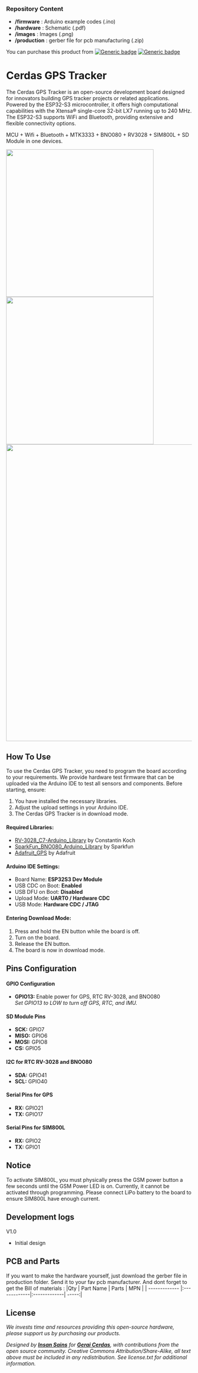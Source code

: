 ### Repository Content
* **/firmware** : Arduino example codes (.ino)
* **/hardware** : Schematic (.pdf)
* **/images** : Images (.png)
* **/production** : gerber file for pcb manufacturing (.zip)

You can purchase this product from [![Generic badge](https://img.shields.io/badge/Indonesia-Tokopedia-<COLOR>.svg)](https://www.tokopedia.com/geraicerdas/cerdas-gps-tracker-with-sim800-bno08x-and-rtc-esp32-s3) 
[![Generic badge](https://img.shields.io/badge/Worldwide-Tindie-blue)](https://www.tindie.com/products/geraicerdas/cerdas-uwb-tracker/)

# Cerdas GPS Tracker
The Cerdas GPS Tracker is an open-source development board designed for innovators building GPS tracker projects or related applications. Powered by the ESP32-S3 microcontroller, it offers high computational capabilities with the Xtensa® single-core 32-bit LX7 running up to 240 MHz. The ESP32-S3 supports WiFi and Bluetooth, providing extensive and flexible connectivity options.

MCU + Wifi + Bluetooth + MTK3333 + BNO080 + RV3028 + SIM800L + SD Module in one devices. 

<p float="left">
<img src="https://images.tokopedia.net/img/cache/900/VqbcmM/2024/3/5/956ddca7-6f69-4bfd-af2c-20b0f65653b0.jpg" width=400 /> 
<img src="https://images.tokopedia.net/img/cache/900/VqbcmM/2024/3/5/6e6649c4-8bc8-446e-a27e-64b5063150c8.jpg" width=400 /> 
<img src="https://images.tokopedia.net/img/cache/900/VqbcmM/2024/3/5/35240397-ed30-49b1-834f-22866227cd32.jpg" width=805 />
</p>

## How To Use
To use the Cerdas GPS Tracker, you need to program the board according to your requirements. We provide hardware test firmware that can be uploaded via the Arduino IDE to test all sensors and components. Before starting, ensure:

1. You have installed the necessary libraries.
2. Adjust the upload settings in your Arduino IDE.
3. The Cerdas GPS Tracker is in download mode.

#### Required Libraries:
- [RV-3028_C7-Arduino_Library](https://github.com/constiko/RV-3028_C7-Arduino_Library) by Constantin Koch
- [SparkFun_BNO080_Arduino_Library](https://github.com/sparkfun/SparkFun_BNO080_Arduino_Library) by Sparkfun
- [Adafruit_GPS](https://github.com/adafruit/Adafruit_GPS) by Adafruit

#### Arduino IDE Settings:
- Board Name: **ESP32S3 Dev Module**
- USB CDC on Boot: **Enabled**
- USB DFU on Boot: **Disabled**
- Upload Mode: **UART0 / Hardware CDC**
- USB Mode: **Hardware CDC / JTAG**

#### Entering Download Mode:
1. Press and hold the EN button while the board is off.
2. Turn on the board.
3. Release the EN button.
4. The board is now in download mode.

## Pins Configuration

#### GPIO Configuration
- **GPIO13:** Enable power for GPS, RTC RV-3028, and BNO080  
  *Set GPIO13 to LOW to turn off GPS, RTC, and IMU.*

#### SD Module Pins
- **SCK:** GPIO7
- **MISO:** GPIO6
- **MOSI:** GPIO8
- **CS:** GPIO5

#### I2C for RTC RV-3028 and BNO080
- **SDA:** GPIO41
- **SCL:** GPIO40

#### Serial Pins for GPS
- **RX:** GPIO21
- **TX:** GPIO17

#### Serial Pins for SIM800L
- **RX:** GPIO2
- **TX:** GPIO1

## Notice
To activate SIM800L, you must physically press the GSM power button a few seconds until the GSM Power LED is on. Currently, it cannot be activated through programming. Please connect LiPo battery to the board to ensure SIM800L have enough current.

## Development logs
V1.0
- Initial design

## PCB and Parts
If you want to make the hardware yourself, just download the gerber file in production folder. Send it to your fav pcb manufacturer. And dont forget to get the Bill of materials :
|Qty | Part Name | Parts | MPN |
| ------------- |:-------------|:-------------| -----:|

## License
*We invests time and resources providing this open-source hardware, please support us by purchasing our products.*

*Designed by **[Insan Sains](https://www.youtube.com/insansains)** for **[Gerai Cerdas](https://geraicerdas.com)**, with contributions from the open source community. Creative Commons Attribution/Share-Alike, all text above must be included in any redistribution. See license.txt for additional information.*
